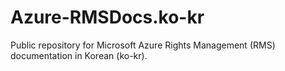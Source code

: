 # Azure-RMSDocs.ko-kr
Public repository for Microsoft Azure Rights Management (RMS) documentation in Korean (ko-kr).
